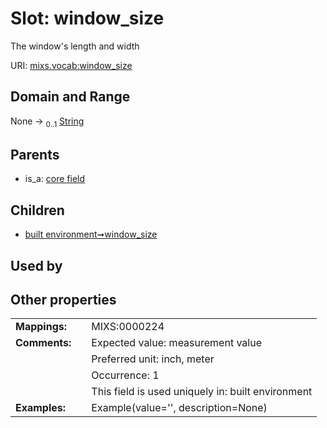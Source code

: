 
# Slot: window_size


The window's length and width

URI: [mixs.vocab:window_size](https://w3id.org/mixs/vocab/window_size)


## Domain and Range

None &#8594;  <sub>0..1</sub> [String](types/String.md)

## Parents

 *  is_a: [core field](core_field.md)

## Children

 *  [built environment➞window_size](built_environment_window_size.md)

## Used by


## Other properties

|  |  |  |
| --- | --- | --- |
| **Mappings:** | | MIXS:0000224 |
| **Comments:** | | Expected value: measurement value |
|  | | Preferred unit: inch, meter |
|  | | Occurrence: 1 |
|  | | This field is used uniquely in: built environment |
| **Examples:** | | Example(value='', description=None) |

